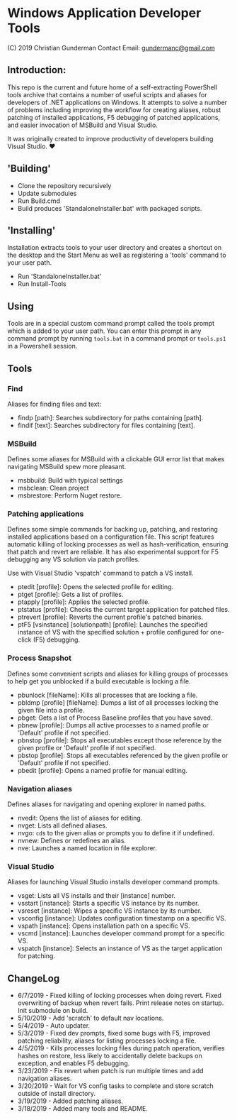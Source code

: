 # Windows Application Developer Tools
(C) 2019 Christian Gunderman
Contact Email: gundermanc@gmail.com

## Introduction:
This repo is the current and future home of a self-extracting PowerShell
tools archive that contains a number of useful scripts and aliases for developers
of .NET applications on Windows. It attempts to solve a number of problems including
improving the workflow for creating aliases, robust patching of installed applications,
F5 debugging of patched applications, and easier invocation of MSBuild and Visual Studio.

It was originally created to improve productivity of developers building Visual Studio. ❤

## 'Building'
- Clone the repository recursively
- Update submodules
- Run Build.cmd
- Build produces 'StandaloneInstaller.bat' with packaged scripts.

## 'Installing'
Installation extracts tools to your user directory and creates a shortcut on the desktop
and the Start Menu as well as registering a 'tools' command to your user path.
- Run 'StandaloneInstaller.bat'
- Run Install-Tools

## Using
Tools are in a special custom command prompt called the tools prompt which is added to your
user path. You can enter this prompt in any command prompt by running `tools.bat` in a command
prompt or `tools.ps1` in a Powershell session.

## Tools
### Find
Aliases for finding files and text:
- findp [path]: Searches subdirectory for paths containing [path].
- findif [text]: Searches subdirectory for files containing [text].

### MSBuild
Defines some aliases for MSBuild with a clickable GUI error list
that makes navigating MSBuild spew more pleasant.
- msbbuild: Build with typical settings
- msbclean: Clean project
- msbrestore: Perform Nuget restore.

### Patching applications
Defines some simple commands for backing up, patching, and restoring
installed applications based on a configuration file. This script features
automatic killing of locking processes as well as hash-verification, ensuring
that patch and revert are reliable. It has also experimental support for F5
debugging any VS solution via patch profiles.

Use with Visual Studio
'vspatch' command to patch a VS install.
- ptedit [profile]: Opens the selected profile for editing.
- ptget [profile]: Gets a list of profiles.
- ptapply [profile]: Applies the selected profile.
- ptstatus [profile]: Checks the current target application for patched files.
- ptrevert [profile]: Reverts the current profile's patched binaries.
- ptF5 [vsinstance] [solutionpath] [profile]: Launches the specified instance of VS with the specified solution + profile configured for one-click (F5) debugging.

### Process Snapshot
Defines some convenient scripts and aliases for killing groups of processes
to help get you unblocked if a build executable is locking a file.
- pbunlock [fileName]: Kills all processes that are locking a file.
- pbldmp [profile] [fileName]: Dumps a list of all processes locking the given file into a profile.
- pbget: Gets a list of Process Baseline profiles that you have saved.
- pbnew [profile]: Dumps all active processes to a named profile or 'Default' profile if not specified.
- pbnstop [profile]: Stops all executables except those reference by the given profile or 'Default' profile if not specified.
- pbstop [profile]: Stops all executables referenced by the given profile or 'Default' profile if not specified.
- pbedit [profile]: Opens a named profile for manual editing.

### Navigation aliases
Defines aliases for navigating and opening explorer in named paths.
- nvedit: Opens the list of aliases for editing.
- nvget: Lists all defined aliases.
- nvgo: `cd`s to the given alias or prompts you to define it if undefined.
- nvnew: Defines or redefines an alias.
- nve: Launches a named location in file explorer.

### Visual Studio
Aliases for launching Visual Studio installs developer command prompts.
- vsget: Lists all VS installs and their [instance] number.
- vsstart [instance]: Starts a specific VS instance by its number.
- vsreset [instance]: Wipes a specific VS instance by its number.
- vsconfig [instance]: Updates configuration timestamp on a specific VS.
- vspath [instance]: Opens installation path on a specific VS.
- vscmd [instance]: Launches developer command prompt for a specific VS.
- vspatch [instance]: Selects an instance of VS as the target application for patching.

## ChangeLog
- 6/7/2019 - Fixed killing of locking processes when doing revert. Fixed overwriting of backup when revert fails. Print release notes on startup. Init submodule on build.
- 5/10/2019 - Add 'scratch' to default nav locations.
- 5/4/2019 - Auto updater.
- 5/3/2019 - Fixed dev prompts, fixed some bugs with F5, improved patching reliability, aliases for listing processes locking a file.
- 4/5/2019  - Kills processes locking files during patch operation, verifies hashes on restore, less likely to accidentally delete backups on exception, and enables F5 debugging.
- 3/23/2019 - Fix revert when patch is run multiple times and add navigation aliases.
- 3/20/2019 - Wait for VS config tasks to complete and store scratch outside of install directory.
- 3/19/2019 - Added patching aliases.
- 3/18/2019 - Added many tools and README.

